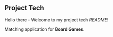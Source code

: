 ## Project Tech

Hello there - Welcome to my project tech _README_!

Matching application for **Board Games**.
